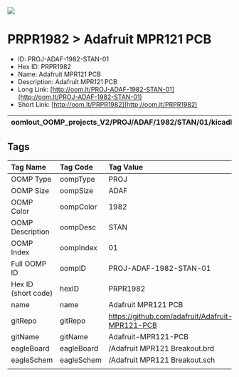 


  
![][im]
# PRPR1982 > Adafruit MPR121 PCB

- ID: PROJ-ADAF-1982-STAN-01
- Hex ID: PRPR1982
- Name: Adafruit MPR121 PCB
- Description: Adafruit MPR121 PCB
- Long Link: [http://oom.lt/PROJ-ADAF-1982-STAN-01](http://oom.lt/PROJ-ADAF-1982-STAN-01)
- Short Link: [http://oom.lt/PRPR1982](http://oom.lt/PRPR1982)
  

|oomlout_OOMP_projects_V2/PROJ/ADAF/1982/STAN/01/kicadPcb3dFront.png|oomlout_OOMP_projects_V2/PROJ/ADAF/1982/STAN/01/kicadPcb3dBack.png|oomlout_OOMP_projects_V2/PROJ/ADAF/1982/STAN/01/kicadPcb3d.png||
| :---: | :---: | :---: | :---: |

## Tags
  

|Tag Name|Tag Code|Tag Value|
| :--- | :--- | :--- |
|OOMP Type|oompType|PROJ|
|OOMP Size|oompSize|ADAF|
|OOMP Color|oompColor|1982|
|OOMP Description|oompDesc|STAN|
|OOMP Index|oompIndex|01|
|Full OOMP ID|oompID|PROJ-ADAF-1982-STAN-01|
|Hex ID (short code)|hexID|PRPR1982|
|name|name|Adafruit MPR121 PCB|
|gitRepo|gitRepo|https://github.com/adafruit/Adafruit-MPR121-PCB|
|gitName|gitName|Adafruit-MPR121-PCB|
|eagleBoard|eagleBoard|/Adafruit MPR121 Breakout.brd|
|eagleSchem|eagleSchem|/Adafruit MPR121 Breakout.sch|
||||



[im]: PROJ/ADAF/1982/STAN/01/kicadPcb3d_450.png
